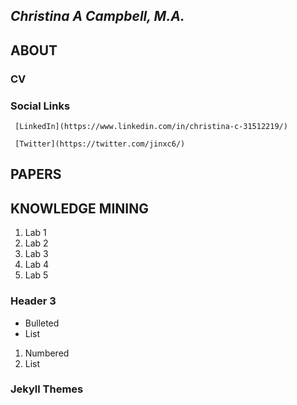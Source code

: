 ## *Christina A Campbell, M.A.*

## ABOUT

 ### CV

 ### Social Links
     [LinkedIn](https://www.linkedin.com/in/christina-c-31512219/)
     
     [Twitter](https://twitter.com/jinxc6/)                                                                 

## PAPERS

## KNOWLEDGE MINING
1. Lab 1
2. Lab 2
3. Lab 3
4. Lab 4
5. Lab 5

### Header 3

- Bulleted
- List

1. Numbered
2. List


### Jekyll Themes

